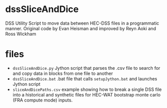 # dssSliceAndDice
DSS Utility Script to move data between HEC-DSS files in a programmatic manner.  Original code by Evan Heisman and improved by Reyn Aoki and Ross Wickham

# files
- `dssSliceAndDice.py` Jython script that parses the .csv file to search for and copy data in blocks from one file to another
- `dssSliceAndDice.bat` .bat file that calls `setupJython.bat` and launches Jython script
- `sliceAndDicePaths.csv` example showing how to break a single DSS file into a historical and synthetic files for HEC-WAT bootstrap monte carlo (FRA compute mode) inputs.
